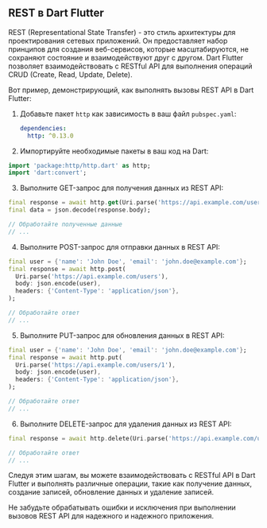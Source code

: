 ## REST в Dart Flutter

REST (Representational State Transfer) - это стиль архитектуры для проектирования сетевых приложений. Он предоставляет набор принципов для создания веб-сервисов, которые масштабируются, не сохраняют состояние и взаимодействуют друг с другом. Dart Flutter позволяет взаимодействовать с RESTful API для выполнения операций CRUD (Create, Read, Update, Delete).

Вот пример, демонстрирующий, как выполнять вызовы REST API в Dart Flutter:

1. Добавьте пакет `http` как зависимость в ваш файл `pubspec.yaml`:

   ```yaml
   dependencies:
     http: ^0.13.0
    ```
2. Импортируйте необходимые пакеты в ваш код на Dart:
```dart
import 'package:http/http.dart' as http;
import 'dart:convert';
```
3. Выполните GET-запрос для получения данных из REST API:
```dart
final response = await http.get(Uri.parse('https://api.example.com/users'));
final data = json.decode(response.body);

// Обработайте полученные данные
// ...
```
4. Выполните POST-запрос для отправки данных в REST API:
```dart
final user = {'name': 'John Doe', 'email': 'john.doe@example.com'};
final response = await http.post(
  Uri.parse('https://api.example.com/users'),
  body: json.encode(user),
  headers: {'Content-Type': 'application/json'},
);

// Обработайте ответ
// ...
```
5. Выполните PUT-запрос для обновления данных в REST API:
```dart
final user = {'name': 'John Doe', 'email': 'john.doe@example.com'};
final response = await http.put(
  Uri.parse('https://api.example.com/users/1'),
  body: json.encode(user),
  headers: {'Content-Type': 'application/json'},
);

// Обработайте ответ
// ...
```
6. Выполните DELETE-запрос для удаления данных из REST API:
```dart
final response = await http.delete(Uri.parse('https://api.example.com/users/1'));

// Обработайте ответ
// ...
```
Следуя этим шагам, вы можете взаимодействовать с RESTful API в Dart Flutter и выполнять различные операции, такие как получение данных, создание записей, обновление данных и удаление записей.

Не забудьте обрабатывать ошибки и исключения при выполнении вызовов REST API для надежного и надежного приложения.

